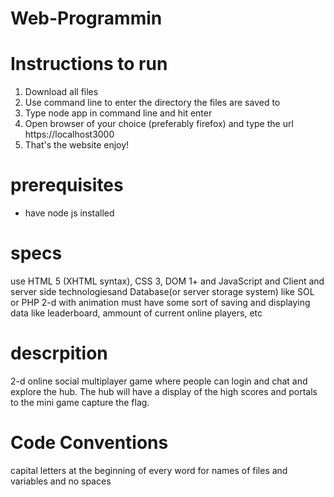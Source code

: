 # Web-Programmin
# Instructions to run
1) Download all files
2) Use command line to enter the directory the files are saved to
3) Type node app in command line and hit enter
4) Open browser of your choice (preferably firefox) and type the url  https://localhost3000
5) That's the website enjoy!
# prerequisites
- have node js installed
# specs
use HTML 5 (XHTML syntax), CSS 3, DOM 1+ and JavaScript and Client and server side technologiesand Database(or server storage system) like SOL or PHP
2-d with animation
must have some sort of saving and displaying data like leaderboard, ammount of current online players, etc
# descrpition
2-d online social multiplayer game where people can login and chat and explore the hub. The hub will have a display of the high scores and portals to the mini game capture the flag. 

# Code Conventions
capital letters at the beginning of every word for names of files and variables and no spaces
